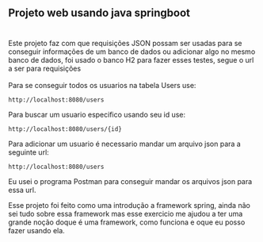 ## Projeto web usando java springboot
#
Este projeto faz com que requisições JSON possam ser usadas para se conseguir informações de um banco de dados ou adicionar algo no mesmo banco de dados, foi usado o banco H2 para fazer esses testes, segue o url a ser para requisições <br><br>
Para se conseguir todos os usuarios na tabela Users use:

    http://localhost:8080/users 

Para buscar um usuario especifico usando seu id use:
    
    http://localhost:8080/users/{id}  

Para adicionar um usuario é necessario mandar um arquivo json para a seguinte url:

    http://localhost:8080/users

Eu usei o programa Postman para conseguir mandar os arquivos json para essa url.<br>

Esse projeto foi feito como uma introdução a framework spring, ainda não sei tudo sobre essa framework mas esse exercicio me ajudou a ter uma grande noção doque é uma framework, como funciona e oque eu posso fazer usando ela. 
